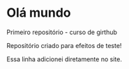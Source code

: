 # Olá mundo
 Primeiro repositório - curso de girthub

Repositório criado para efeitos de teste!

Essa linha adicionei diretamente no site.
